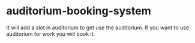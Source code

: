 # auditorium-booking-system
It will add a slot in auditorium to get use the auditorium.
If you want to use auditorium for work you will book it.
